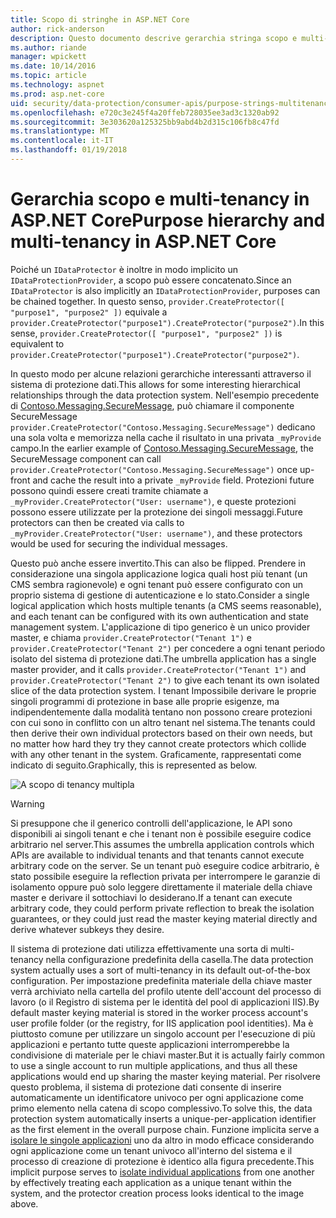 ```yaml
---
title: Scopo di stringhe in ASP.NET Core
author: rick-anderson
description: Questo documento descrive gerarchia stringa scopo e multi-tenancy, tra cui le API di protezione dati ASP.NET Core.
ms.author: riande
manager: wpickett
ms.date: 10/14/2016
ms.topic: article
ms.technology: aspnet
ms.prod: asp.net-core
uid: security/data-protection/consumer-apis/purpose-strings-multitenancy
ms.openlocfilehash: e720c3e245f4a20ffeb728035ee3ad3c1320ab92
ms.sourcegitcommit: 3e303620a125325bb9abd4b2d315c106fb8c47fd
ms.translationtype: MT
ms.contentlocale: it-IT
ms.lasthandoff: 01/19/2018
---
```

# <a name="purpose-hierarchy-and-multi-tenancy-in-aspnet-core"></a><span data-ttu-id="2d6a6-103">Gerarchia scopo e multi-tenancy in ASP.NET Core</span><span class="sxs-lookup"><span data-stu-id="2d6a6-103">Purpose hierarchy and multi-tenancy in ASP.NET Core</span></span>

<span data-ttu-id="2d6a6-104">Poiché un `IDataProtector` è inoltre in modo implicito un `IDataProtectionProvider`, a scopo può essere concatenato.</span><span class="sxs-lookup"><span data-stu-id="2d6a6-104">Since an `IDataProtector` is also implicitly an `IDataProtectionProvider`, purposes can be chained together.</span></span> <span data-ttu-id="2d6a6-105">In questo senso, `provider.CreateProtector([ "purpose1", "purpose2" ])` equivale a `provider.CreateProtector("purpose1").CreateProtector("purpose2")`.</span><span class="sxs-lookup"><span data-stu-id="2d6a6-105">In this sense, `provider.CreateProtector([ "purpose1", "purpose2" ])` is equivalent to `provider.CreateProtector("purpose1").CreateProtector("purpose2")`.</span></span>

<span data-ttu-id="2d6a6-106">In questo modo per alcune relazioni gerarchiche interessanti attraverso il sistema di protezione dati.</span><span class="sxs-lookup"><span data-stu-id="2d6a6-106">This allows for some interesting hierarchical relationships through the data protection system.</span></span> <span data-ttu-id="2d6a6-107">Nell'esempio precedente di [Contoso.Messaging.SecureMessage](purpose-strings.md#data-protection-contoso-purpose), può chiamare il componente SecureMessage `provider.CreateProtector("Contoso.Messaging.SecureMessage")` dedicano una sola volta e memorizza nella cache il risultato in una privata `_myProvide` campo.</span><span class="sxs-lookup"><span data-stu-id="2d6a6-107">In the earlier example of [Contoso.Messaging.SecureMessage](purpose-strings.md#data-protection-contoso-purpose), the SecureMessage component can call `provider.CreateProtector("Contoso.Messaging.SecureMessage")` once up-front and cache the result into a private `_myProvide` field.</span></span> <span data-ttu-id="2d6a6-108">Protezioni future possono quindi essere creati tramite chiamate a `_myProvider.CreateProtector("User: username")`, e queste protezioni possono essere utilizzate per la protezione dei singoli messaggi.</span><span class="sxs-lookup"><span data-stu-id="2d6a6-108">Future protectors can then be created via calls to `_myProvider.CreateProtector("User: username")`, and these protectors would be used for securing the individual messages.</span></span>

<span data-ttu-id="2d6a6-109">Questo può anche essere invertito.</span><span class="sxs-lookup"><span data-stu-id="2d6a6-109">This can also be flipped.</span></span> <span data-ttu-id="2d6a6-110">Prendere in considerazione una singola applicazione logica quali host più tenant (un CMS sembra ragionevole) e ogni tenant può essere configurato con un proprio sistema di gestione di autenticazione e lo stato.</span><span class="sxs-lookup"><span data-stu-id="2d6a6-110">Consider a single logical application which hosts multiple tenants (a CMS seems reasonable), and each tenant can be configured with its own authentication and state management system.</span></span> <span data-ttu-id="2d6a6-111">L'applicazione di tipo generico è un unico provider master, e chiama `provider.CreateProtector("Tenant 1")` e `provider.CreateProtector("Tenant 2")` per concedere a ogni tenant periodo isolato del sistema di protezione dati.</span><span class="sxs-lookup"><span data-stu-id="2d6a6-111">The umbrella application has a single master provider, and it calls `provider.CreateProtector("Tenant 1")` and `provider.CreateProtector("Tenant 2")` to give each tenant its own isolated slice of the data protection system.</span></span> <span data-ttu-id="2d6a6-112">I tenant Impossibile derivare le proprie singoli programmi di protezione in base alle proprie esigenze, ma indipendentemente dalla modalità tentano non possono creare protezioni con cui sono in conflitto con un altro tenant nel sistema.</span><span class="sxs-lookup"><span data-stu-id="2d6a6-112">The tenants could then derive their own individual protectors based on their own needs, but no matter how hard they try they cannot create protectors which collide with any other tenant in the system.</span></span> <span data-ttu-id="2d6a6-113">Graficamente, rappresentati come indicato di seguito.</span><span class="sxs-lookup"><span data-stu-id="2d6a6-113">Graphically, this is represented as below.</span></span>

![A scopo di tenancy multipla](purpose-strings-multitenancy/_static/purposes-multi-tenancy.png)

>[!WARNING]
> <span data-ttu-id="2d6a6-115">Si presuppone che il generico controlli dell'applicazione, le API sono disponibili ai singoli tenant e che i tenant non è possibile eseguire codice arbitrario nel server.</span><span class="sxs-lookup"><span data-stu-id="2d6a6-115">This assumes the umbrella application controls which APIs are available to individual tenants and that tenants cannot execute arbitrary code on the server.</span></span> <span data-ttu-id="2d6a6-116">Se un tenant può eseguire codice arbitrario, è stato possibile eseguire la reflection privata per interrompere le garanzie di isolamento oppure può solo leggere direttamente il materiale della chiave master e derivare il sottochiavi lo desiderano.</span><span class="sxs-lookup"><span data-stu-id="2d6a6-116">If a tenant can execute arbitrary code, they could perform private reflection to break the isolation guarantees, or they could just read the master keying material directly and derive whatever subkeys they desire.</span></span>

<span data-ttu-id="2d6a6-117">Il sistema di protezione dati utilizza effettivamente una sorta di multi-tenancy nella configurazione predefinita della casella.</span><span class="sxs-lookup"><span data-stu-id="2d6a6-117">The data protection system actually uses a sort of multi-tenancy in its default out-of-the-box configuration.</span></span> <span data-ttu-id="2d6a6-118">Per impostazione predefinita materiale della chiave master verrà archiviato nella cartella del profilo utente dell'account del processo di lavoro (o il Registro di sistema per le identità del pool di applicazioni IIS).</span><span class="sxs-lookup"><span data-stu-id="2d6a6-118">By default master keying material is stored in the worker process account's user profile folder (or the registry, for IIS application pool identities).</span></span> <span data-ttu-id="2d6a6-119">Ma è piuttosto comune per utilizzare un singolo account per l'esecuzione di più applicazioni e pertanto tutte queste applicazioni interromperebbe la condivisione di materiale per le chiavi master.</span><span class="sxs-lookup"><span data-stu-id="2d6a6-119">But it is actually fairly common to use a single account to run multiple applications, and thus all these applications would end up sharing the master keying material.</span></span> <span data-ttu-id="2d6a6-120">Per risolvere questo problema, il sistema di protezione dati consente di inserire automaticamente un identificatore univoco per ogni applicazione come primo elemento nella catena di scopo complessivo.</span><span class="sxs-lookup"><span data-stu-id="2d6a6-120">To solve this, the data protection system automatically inserts a unique-per-application identifier as the first element in the overall purpose chain.</span></span> <span data-ttu-id="2d6a6-121">Funzione implicita serve a [isolare le singole applicazioni](xref:security/data-protection/configuration/overview#per-application-isolation) uno da altro in modo efficace considerando ogni applicazione come un tenant univoco all'interno del sistema e il processo di creazione di protezione è identico alla figura precedente.</span><span class="sxs-lookup"><span data-stu-id="2d6a6-121">This implicit purpose serves to [isolate individual applications](xref:security/data-protection/configuration/overview#per-application-isolation) from one another by effectively treating each application as a unique tenant within the system, and the protector creation process looks identical to the image above.</span></span>
